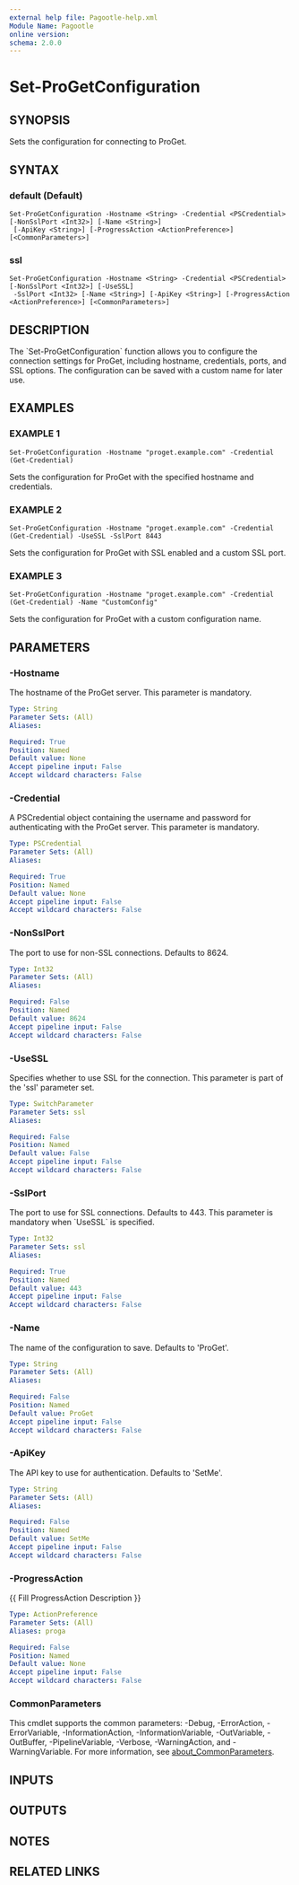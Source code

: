 ```yaml
---
external help file: Pagootle-help.xml
Module Name: Pagootle
online version:
schema: 2.0.0
---
```


# Set-ProGetConfiguration

## SYNOPSIS
Sets the configuration for connecting to ProGet.

## SYNTAX

### default (Default)
```
Set-ProGetConfiguration -Hostname <String> -Credential <PSCredential> [-NonSslPort <Int32>] [-Name <String>]
 [-ApiKey <String>] [-ProgressAction <ActionPreference>] [<CommonParameters>]
```

### ssl
```
Set-ProGetConfiguration -Hostname <String> -Credential <PSCredential> [-NonSslPort <Int32>] [-UseSSL]
 -SslPort <Int32> [-Name <String>] [-ApiKey <String>] [-ProgressAction <ActionPreference>] [<CommonParameters>]
```

## DESCRIPTION
The \`Set-ProGetConfiguration\` function allows you to configure the connection settings for ProGet, including hostname, credentials, ports, and SSL options.
The configuration can be saved with a custom name for later use.

## EXAMPLES

### EXAMPLE 1
```
Set-ProGetConfiguration -Hostname "proget.example.com" -Credential (Get-Credential)
```

Sets the configuration for ProGet with the specified hostname and credentials.

### EXAMPLE 2
```
Set-ProGetConfiguration -Hostname "proget.example.com" -Credential (Get-Credential) -UseSSL -SslPort 8443
```

Sets the configuration for ProGet with SSL enabled and a custom SSL port.

### EXAMPLE 3
```
Set-ProGetConfiguration -Hostname "proget.example.com" -Credential (Get-Credential) -Name "CustomConfig"
```

Sets the configuration for ProGet with a custom configuration name.

## PARAMETERS

### -Hostname
The hostname of the ProGet server.
This parameter is mandatory.

```yaml
Type: String
Parameter Sets: (All)
Aliases:

Required: True
Position: Named
Default value: None
Accept pipeline input: False
Accept wildcard characters: False
```

### -Credential
A PSCredential object containing the username and password for authenticating with the ProGet server.
This parameter is mandatory.

```yaml
Type: PSCredential
Parameter Sets: (All)
Aliases:

Required: True
Position: Named
Default value: None
Accept pipeline input: False
Accept wildcard characters: False
```

### -NonSslPort
The port to use for non-SSL connections.
Defaults to 8624.

```yaml
Type: Int32
Parameter Sets: (All)
Aliases:

Required: False
Position: Named
Default value: 8624
Accept pipeline input: False
Accept wildcard characters: False
```

### -UseSSL
Specifies whether to use SSL for the connection.
This parameter is part of the 'ssl' parameter set.

```yaml
Type: SwitchParameter
Parameter Sets: ssl
Aliases:

Required: False
Position: Named
Default value: False
Accept pipeline input: False
Accept wildcard characters: False
```

### -SslPort
The port to use for SSL connections.
Defaults to 443.
This parameter is mandatory when \`UseSSL\` is specified.

```yaml
Type: Int32
Parameter Sets: ssl
Aliases:

Required: True
Position: Named
Default value: 443
Accept pipeline input: False
Accept wildcard characters: False
```

### -Name
The name of the configuration to save.
Defaults to 'ProGet'.

```yaml
Type: String
Parameter Sets: (All)
Aliases:

Required: False
Position: Named
Default value: ProGet
Accept pipeline input: False
Accept wildcard characters: False
```

### -ApiKey
The API key to use for authentication.
Defaults to 'SetMe'.

```yaml
Type: String
Parameter Sets: (All)
Aliases:

Required: False
Position: Named
Default value: SetMe
Accept pipeline input: False
Accept wildcard characters: False
```

### -ProgressAction
{{ Fill ProgressAction Description }}

```yaml
Type: ActionPreference
Parameter Sets: (All)
Aliases: proga

Required: False
Position: Named
Default value: None
Accept pipeline input: False
Accept wildcard characters: False
```

### CommonParameters
This cmdlet supports the common parameters: -Debug, -ErrorAction, -ErrorVariable, -InformationAction, -InformationVariable, -OutVariable, -OutBuffer, -PipelineVariable, -Verbose, -WarningAction, and -WarningVariable. For more information, see [about_CommonParameters](http://go.microsoft.com/fwlink/?LinkID=113216).

## INPUTS

## OUTPUTS

## NOTES

## RELATED LINKS
